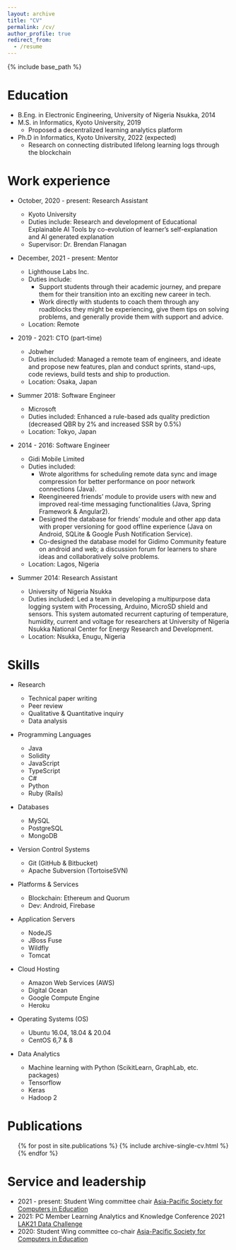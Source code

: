 ```yaml
---
layout: archive
title: "CV"
permalink: /cv/
author_profile: true
redirect_from:
  - /resume
---
```


{% include base_path %}

Education
======
* B.Eng. in Electronic Engineering, University of Nigeria Nsukka, 2014
* M.S. in Informatics, Kyoto University, 2019
  * Proposed a decentralized learning analytics platform
* Ph.D in Informatics, Kyoto University, 2022 (expected)
  * Research on connecting distributed lifelong learning logs through the blockchain

Work experience
======
* October, 2020 - present: Research Assistant
  * Kyoto University
  * Duties include: Research and development of Educational Explainable AI Tools by co-evolution of learner’s self-explanation and AI generated explanation 
  * Supervisor: Dr. Brendan Flanagan

* December, 2021 - present: Mentor
  * Lighthouse Labs Inc.
  * Duties include: 
    * Support students through their academic journey, and prepare them for their transition into an exciting new career in tech. 
    * Work directly with students to coach them through any roadblocks they might be experiencing, give them tips on solving problems, and generally provide them with support and advice.
  * Location: Remote

* 2019 - 2021: CTO (part-time)
  * Jobwher
  * Duties included: Managed a remote team of engineers, and ideate and propose new features, plan and conduct sprints, stand-ups, code reviews, build tests and ship to production.
  * Location: Osaka, Japan

* Summer 2018: Software Engineer
  * Microsoft
  * Duties included: Enhanced a rule-based ads quality prediction (decreased QBR by 2% and increased SSR by 0.5%)
  * Location: Tokyo, Japan

* 2014 - 2016: Software Engineer
  * Gidi Mobile Limited
  * Duties included: 
    * Wrote algorithms for scheduling remote data sync and image compression for better performance on poor network connections (Java). 
    * Reengineered friends’ module to provide users with new and improved real-time messaging functionalities (Java, Spring Framework & Angular2). 
    * Designed the database for friends’ module and other app data with proper versioning for good offline experience (Java on Android, SQLite & Google Push Notification Service). 
    * Co-designed the database model for Gidimo Community feature on android and web; a discussion forum for learners to share ideas and collaboratively solve problems.
  * Location: Lagos, Nigeria

* Summer 2014: Research Assistant
  * University of Nigeria Nsukka
  * Duties included: Led a team in developing a multipurpose data logging system with Processing, Arduino, MicroSD shield and sensors. This system automated recurrent capturing of temperature, humidity, current and voltage for researchers at University of Nigeria Nsukka National Center for Energy Research and Development.
  * Location: Nsukka, Enugu, Nigeria
  
Skills
======
* Research
  * Technical paper writing
  * Peer review
  * Qualitative & Quantitative inquiry
  * Data analysis

* Programming Languages
  * Java
  * Solidity
  * JavaScript
  * TypeScript
  * C#
  * Python
  * Ruby (Rails)

* Databases
  * MySQL
  * PostgreSQL
  * MongoDB

* Version Control Systems
  * Git (GitHub & Bitbucket)
  * Apache Subversion (TortoiseSVN)

* Platforms & Services
  * Blockchain: Ethereum and Quorum
  * Dev: Android, Firebase

* Application Servers
  * NodeJS
  * JBoss Fuse
  * Wildfly
  * Tomcat

* Cloud Hosting
  * Amazon Web Services (AWS)
  * Digital Ocean
  * Google Compute Engine
  * Heroku

* Operating Systems (OS)
  * Ubuntu 16.04, 18.04 & 20.04
  * CentOS 6,7 & 8

* Data Analytics
  * Machine learning with Python (ScikitLearn, GraphLab, etc. packages)
  * Tensorflow
  * Keras
  * Hadoop 2

Publications
======
  <ol>{% for post in site.publications %}
    {% include archive-single-cv.html %}
  {% endfor %}</ol>
  
[//]: # (Talks)

[//]: # (======)

[//]: # (  <ul>{% for post in site.talks %})

[//]: # (    {% include archive-single-talk-cv.html %})

[//]: # (  {% endfor %}</ul>)

[//]: # (  )
[//]: # (Teaching)

[//]: # (======)

[//]: # (  <ul>{% for post in site.teaching %})

[//]: # (    {% include archive-single-cv.html %})

[//]: # (  {% endfor %}</ul>)
  
Service and leadership
======
* 2021 - present: Student Wing committee chair [Asia-Pacific Society for Computers in Education](https://apsce.net/member_2.php?id=32)
* 2021: PC Member Learning Analytics and Knowledge Conference 2021 [LAK21 Data Challenge](https://sites.google.com/view/lak21datachallenge)
* 2020: Student Wing committee co-chair [Asia-Pacific Society for Computers in Education](https://apsce.net/member_2.php?id=32)


